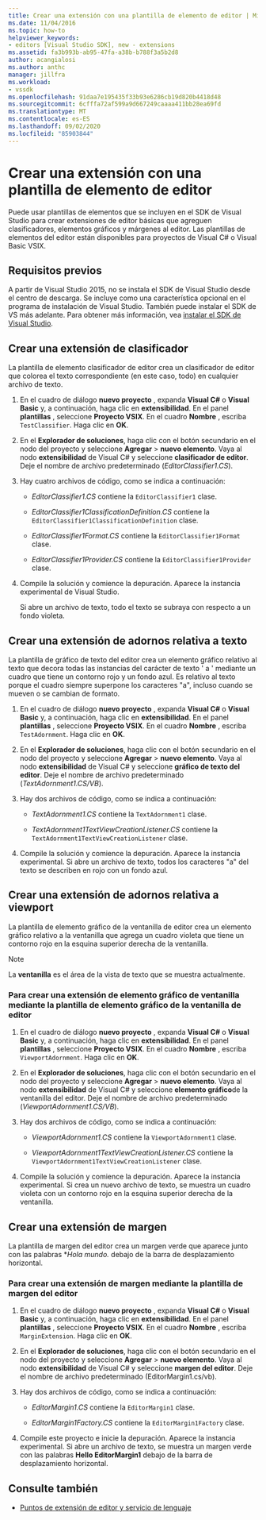```yaml
---
title: Crear una extensión con una plantilla de elemento de editor | Microsoft Docs
ms.date: 11/04/2016
ms.topic: how-to
helpviewer_keywords:
- editors [Visual Studio SDK], new - extensions
ms.assetid: fa3b993b-ab95-47fa-a38b-b788f3a5b2d8
author: acangialosi
ms.author: anthc
manager: jillfra
ms.workload:
- vssdk
ms.openlocfilehash: 91daa7e195435f33b93e6286cb19d820b4418d48
ms.sourcegitcommit: 6cfffa72af599a9d667249caaaa411bb28ea69fd
ms.translationtype: MT
ms.contentlocale: es-ES
ms.lasthandoff: 09/02/2020
ms.locfileid: "85903844"
---
```

# <a name="create-an-extension-with-an-editor-item-template"></a>Crear una extensión con una plantilla de elemento de editor
Puede usar plantillas de elementos que se incluyen en el SDK de Visual Studio para crear extensiones de editor básicas que agreguen clasificadores, elementos gráficos y márgenes al editor. Las plantillas de elementos del editor están disponibles para proyectos de Visual C# o Visual Basic VSIX.

## <a name="prerequisites"></a>Requisitos previos
 A partir de Visual Studio 2015, no se instala el SDK de Visual Studio desde el centro de descarga. Se incluye como una característica opcional en el programa de instalación de Visual Studio. También puede instalar el SDK de VS más adelante. Para obtener más información, vea [instalar el SDK de Visual Studio](../extensibility/installing-the-visual-studio-sdk.md).

## <a name="create-a-classifier-extension"></a>Crear una extensión de clasificador
 La plantilla de elemento clasificador de editor crea un clasificador de editor que colorea el texto correspondiente (en este caso, todo) en cualquier archivo de texto.

1. En el cuadro de diálogo **nuevo proyecto** , expanda **Visual C#** o **Visual Basic** y, a continuación, haga clic en **extensibilidad**. En el panel **plantillas** , seleccione **Proyecto VSIX**. En el cuadro **Nombre** , escriba `TestClassifier`. Haga clic en **OK**.

2. En el **Explorador de soluciones**, haga clic con el botón secundario en el nodo del proyecto y seleccione **Agregar**  >  **nuevo elemento**. Vaya al nodo **extensibilidad** de Visual C# y seleccione **clasificador de editor**. Deje el nombre de archivo predeterminado (*EditorClassifier1.CS*).

3. Hay cuatro archivos de código, como se indica a continuación:

    - *EditorClassifier1.CS* contiene la `EditorClassifier1` clase.

    - *EditorClassifier1ClassificationDefinition.CS* contiene la `EditorClassifier1ClassificationDefinition` clase.

    - *EditorClassifier1Format.CS* contiene la `EditorClassifier1Format`  clase.

    - *EditorClassifier1Provider.CS* contiene la `EditorClassifier1Provider` clase.

4. Compile la solución y comience la depuración. Aparece la instancia experimental de Visual Studio.

     Si abre un archivo de texto, todo el texto se subraya con respecto a un fondo violeta.

## <a name="create-a-text-relative-adornment-extension"></a>Crear una extensión de adornos relativa a texto
 La plantilla de gráfico de texto del editor crea un elemento gráfico relativo al texto que decora todas las instancias del carácter de texto ' a ' mediante un cuadro que tiene un contorno rojo y un fondo azul. Es relativo al texto porque el cuadro siempre superpone los caracteres "a", incluso cuando se mueven o se cambian de formato.

1. En el cuadro de diálogo **nuevo proyecto** , expanda **Visual C#** o **Visual Basic** y, a continuación, haga clic en **extensibilidad**. En el panel **plantillas** , seleccione **Proyecto VSIX**. En el cuadro **Nombre** , escriba `TestAdornment`. Haga clic en **OK**.

2. En el **Explorador de soluciones**, haga clic con el botón secundario en el nodo del proyecto y seleccione **Agregar**  >  **nuevo elemento**. Vaya al nodo **extensibilidad** de Visual C# y seleccione **gráfico de texto del editor**. Deje el nombre de archivo predeterminado (*TextAdornment1.CS/VB*).

3. Hay dos archivos de código, como se indica a continuación:

    - *TextAdornment1.CS* contiene la `TextAdornment1` clase.

    - *TextAdornment1TextViewCreationListener.CS* contiene la `TextAdornment1TextViewCreationListener` clase.

4. Compile la solución y comience la depuración. Aparece la instancia experimental. Si abre un archivo de texto, todos los caracteres "a" del texto se describen en rojo con un fondo azul.

## <a name="create-a-viewport-relative-adornment-extension"></a>Crear una extensión de adornos relativa a viewport
 La plantilla de elemento gráfico de la ventanilla de editor crea un elemento gráfico relativo a la ventanilla que agrega un cuadro violeta que tiene un contorno rojo en la esquina superior derecha de la ventanilla.

> [!NOTE]
> La **ventanilla** es el área de la vista de texto que se muestra actualmente.

### <a name="to-create-a-viewport-adornment-extension-by-using-the-editor-viewport-adornment-template"></a>Para crear una extensión de elemento gráfico de ventanilla mediante la plantilla de elemento gráfico de la ventanilla de editor

1. En el cuadro de diálogo **nuevo proyecto** , expanda **Visual C#** o **Visual Basic** y, a continuación, haga clic en **extensibilidad**. En el panel **plantillas** , seleccione **Proyecto VSIX**. En el cuadro **Nombre** , escriba `ViewportAdornment`. Haga clic en **OK**.

2. En el **Explorador de soluciones**, haga clic con el botón secundario en el nodo del proyecto y seleccione **Agregar**  >  **nuevo elemento**. Vaya al nodo **extensibilidad** de Visual C# y seleccione **elemento gráfico**de la ventanilla del editor. Deje el nombre de archivo predeterminado (*ViewportAdornment1.CS/VB*).

3. Hay dos archivos de código, como se indica a continuación:

    - *ViewportAdornment1.CS* contiene la `ViewportAdornment1` clase.

    - *ViewportAdornment1TextViewCreationListener.CS* contiene la `ViewportAdornment1TextViewCreationListener` clase.

4. Compile la solución y comience la depuración. Aparece la instancia experimental. Si crea un nuevo archivo de texto, se muestra un cuadro violeta con un contorno rojo en la esquina superior derecha de la ventanilla.

## <a name="create-a-margin-extension"></a>Crear una extensión de margen
 La plantilla de margen del editor crea un margen verde que aparece junto con las palabras **Hola mundo.* debajo de la barra de desplazamiento horizontal.

### <a name="to-create-a-margin-extension-by-using-the-editor-margin-template"></a>Para crear una extensión de margen mediante la plantilla de margen del editor

1. En el cuadro de diálogo **nuevo proyecto** , expanda **Visual C#** o **Visual Basic** y, a continuación, haga clic en **extensibilidad**. En el panel **plantillas** , seleccione **Proyecto VSIX**. En el cuadro **Nombre** , escriba `MarginExtension`. Haga clic en **OK**.

2. En el **Explorador de soluciones**, haga clic con el botón secundario en el nodo del proyecto y seleccione **Agregar**  >  **nuevo elemento**. Vaya al nodo **extensibilidad** de Visual C# y seleccione **margen del editor**. Deje el nombre de archivo predeterminado (EditorMargin1.cs/vb).

3. Hay dos archivos de código, como se indica a continuación:

    - *EditorMargin1.CS* contiene la `EditorMargin1` clase.

    - *EditorMargin1Factory.CS* contiene la `EditorMargin1Factory` clase.

4. Compile este proyecto e inicie la depuración. Aparece la instancia experimental. Si abre un archivo de texto, se muestra un margen verde con las palabras **Hello EditorMargin1** debajo de la barra de desplazamiento horizontal.

## <a name="see-also"></a>Consulte también
- [Puntos de extensión de editor y servicio de lenguaje](../extensibility/language-service-and-editor-extension-points.md)
